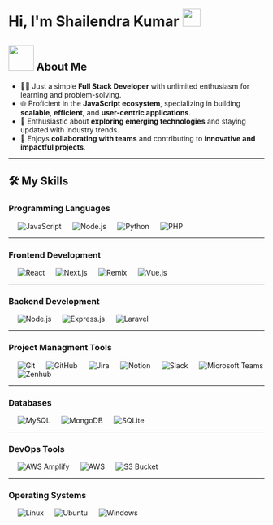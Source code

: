 <h1>Hi, I'm Shailendra Kumar <img src="https://media.giphy.com/media/hvRJCLFzcasrR4ia7z/giphy.gif" width="35"></h1>

## <picture><img src="https://github.com/7oSkaaa/7oSkaaa/blob/main/Images/about_me.gif?raw=true" width="50px"></picture> About Me

- 👨‍💻 Just a simple **Full Stack Developer** with unlimited enthusiasm for learning and problem-solving. 
- 🌐 Proficient in the **JavaScript ecosystem**, specializing in building **scalable**, **efficient**, and **user-centric applications**.  
- 🚀 Enthusiastic about **exploring emerging technologies** and staying updated with industry trends.  
- 🤝 Enjoys **collaborating with teams** and contributing to **innovative and impactful projects**.  

---

## 🛠️ My Skills

### Programming Languages

  &emsp; ![JavaScript](https://img.shields.io/badge/JavaScript-F7DF1E.svg?style=for-the-badge&logo=JavaScript&logoColor=black)
  &emsp; ![Node.js](https://img.shields.io/badge/Node.js-43853D.svg?style=for-the-badge&logo=node.js&logoColor=white)
  &emsp; ![Python](https://img.shields.io/badge/Python-14354C.svg?style=for-the-badge&logo=python&logoColor=white)
  &emsp; ![PHP](https://img.shields.io/badge/PHP-777BB4.svg?style=for-the-badge&logo=php&logoColor=white)

---

###  Frontend Development

  &emsp; ![React](https://img.shields.io/badge/React-61DAFB.svg?style=for-the-badge&logo=react&logoColor=black)
  &emsp; ![Next.js](https://img.shields.io/badge/Next.js-000000.svg?style=for-the-badge&logo=next.js&logoColor=white)
  &emsp; ![Remix](https://img.shields.io/badge/Remix-000000.svg?style=for-the-badge&logo=remix&logoColor=white)
  &emsp; ![Vue.js](https://img.shields.io/badge/Vue.js-4FC08D.svg?style=for-the-badge&logo=vue.js&logoColor=white)

---

### Backend Development

  &emsp; ![Node.js](https://img.shields.io/badge/Node.js-339933.svg?style=for-the-badge&logo=node.js&logoColor=white)
  &emsp; ![Express.js](https://img.shields.io/badge/Express.js-000000.svg?style=for-the-badge&logo=express&logoColor=white)
  &emsp; ![Laravel](https://img.shields.io/badge/Laravel-FF2D20.svg?style=for-the-badge&logo=laravel&logoColor=white)

---

### Project Managment Tools

  &emsp; ![Git](https://img.shields.io/badge/Git-F05033.svg?style=for-the-badge&logo=git&logoColor=white)
  &emsp; ![GitHub](https://img.shields.io/badge/GitHub-181717.svg?style=for-the-badge&logo=github&logoColor=white)
  &emsp; ![Jira](https://img.shields.io/badge/Jira-0052CC.svg?style=for-the-badge&logo=jira&logoColor=white)
  &emsp; ![Notion](https://img.shields.io/badge/Notion-000000.svg?style=for-the-badge&logo=notion&logoColor=white)
  &emsp; ![Slack](https://img.shields.io/badge/Slack-4A154B.svg?style=for-the-badge&logo=slack&logoColor=white)
  &emsp; ![Microsoft Teams](https://img.shields.io/badge/Microsoft%20Teams-6264A7.svg?style=for-the-badge&logo=microsoft-teams&logoColor=white)
  &emsp; ![Zenhub](https://img.shields.io/badge/Zenhub-5C5CFF.svg?style=for-the-badge&logo=zenhub&logoColor=white)

---

### Databases

  &emsp; ![MySQL](https://img.shields.io/badge/MySQL-4479A1.svg?style=for-the-badge&logo=mysql&logoColor=white)
  &emsp; ![MongoDB](https://img.shields.io/badge/MongoDB-47A248.svg?style=for-the-badge&logo=mongodb&logoColor=white)
  &emsp; ![SQLite](https://img.shields.io/badge/SQLite-003B57.svg?style=for-the-badge&logo=sqlite&logoColor=white)

---

### DevOps Tools

  &emsp; ![AWS Amplify](https://img.shields.io/badge/AWS%20Amplify-FF9900.svg?style=for-the-badge&logo=aws-amplify&logoColor=white)
  &emsp; ![AWS](https://img.shields.io/badge/Amazon%20AWS-232F3E.svg?style=for-the-badge&logo=amazon-aws&logoColor=white)
  &emsp; ![S3 Bucket](https://img.shields.io/badge/S3%20Bucket-569A31.svg?style=for-the-badge&logo=amazon-s3&logoColor=white)

---

### Operating Systems

  &emsp; ![Linux](https://img.shields.io/badge/Linux-penguin.svg?style=for-the-badge&logo=linux&logoColor=white)
  &emsp; ![Ubuntu](https://img.shields.io/badge/Ubuntu-E95420.svg?style=for-the-badge&logo=ubuntu&logoColor=white)
  &emsp; ![Windows](https://img.shields.io/badge/Windows-0078D6.svg?style=for-the-badge&logo=windows&logoColor=white)
